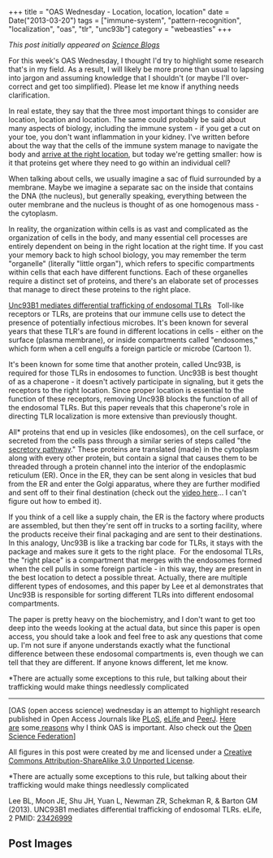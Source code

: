 +++
title = "OAS Wednesday - Location, location, location"
date = Date("2013-03-20")
tags = ["immune-system", "pattern-recognition", "localization", "oas", "tlr", "unc93b"]
category = "webeasties"
+++

_This post initially appeared on [Science Blogs](http://scienceblogs.com/webeasties)_

For this week's OAS Wednesday, I thought I'd try to highlight some research that's in my field. As a result, I will likely be more prone than usual to lapsing into jargon and assuming knowledge that I shouldn't (or maybe I'll over-correct and get too simplified). Please let me know if anything needs clarification.

In real estate, they say that the three most important things to consider are location, location and location. The same could probably be said about many aspects of biology, including the immune system - if you get a cut on your toe, you don't want inflammation in your kidney. I've written before about the way that the cells of the immune system manage to navigate the body and [arrive at the right location](http://scienceblogs.com/webeasties/2012/05/25/how-the-immune-system-get-where-it-needs-to-go/), but today we're getting smaller: how is it that proteins get where they need to go within an individual cell?

When talking about cells, we usually imagine a sac of fluid surrounded by a membrane. Maybe we imagine a separate sac on the inside that contains the DNA (the nucleus), but generally speaking, everything between the outer membrane and the nucleus is thought of as one homogenous mass - the cytoplasm.

In reality, the organization within cells is as vast and complicated as the organization of cells in the body, and many essential cell processes are entirely dependent on being in the right location at the right time. If you cast your memory back to high school biology, you may remember the term "organelle" (literally "little organ"), which refers to specific compartments within cells that each have different functions. Each of these organelles require a distinct set of proteins, and there's an elaborate set of processes that manage to direct these proteins to the right place.

[Unc93B1 mediates differential trafficking of endosomal TLRs](http://elife.elifesciences.org/content/2/e00291)
 
Toll-like receptors or TLRs, are proteins that our immune cells use to detect the presence of potentially infectious microbes. It's been known for several years that these TLR's are found in different locations in cells - either on the surface (plasma membrane), or inside compartments called "endosomes," which form when a cell engulfs a foreign particle or microbe (Cartoon 1).

It's been known for some time that another protein, called Unc93B, is required for those TLRs in endosomes to function. Unc93B is best thought of as a chaperone - it doesn't actively participate in signaling, but it gets the receptors to the right location. Since proper location is essential to the function of these receptors, removing Unc93B blocks the function of all of the endosomal TLRs. But this paper reveals that this chaperone's role in directing TLR localization is more extensive than previously thought.

All* proteins that end up in vesicles (like endosomes), on the cell surface, or secreted from the cells pass through a similar series of steps called "the [secretory pathway](http://www.ncbi.nlm.nih.gov/books/NBK21471/)." These proteins are translated (made) in the cytoplasm along with every other protein, but contain a signal that causes them to be threaded through a protein channel into the interior of the endoplasmic reticulum (ER). Once in the ER, they can be sent along in vesicles that bud from the ER and enter the Golgi apparatus, where they are further modified and sent off to their final destination (check out the [video here](http://www.ncbi.nlm.nih.gov/books/NBK21471/figure/A4740/?report=objectonly)... I can't figure out how to embed it).

If you think of a cell like a supply chain, the ER is the factory where products are assembled, but then they're sent off in trucks to a sorting facility, where the products receive their final packaging and are sent to their destinations. In this analogy, Unc93B is like a tracking bar code for TLRs, it stays with the package and makes sure it gets to the right place. 
For the endosomal TLRs, the "right place" is a compartment that merges with the endosomes formed when the cell pulls in some foreign particle - in this way, they are present in the best location to detect a possible threat. Actually, there are multiple different types of endosomes, and this paper by Lee et al demonstrates that Unc93B is responsible for sorting different TLRs into different endosomal compartments.

The paper is pretty heavy on the biochemistry, and I don't want to get too deep into the weeds looking at the actual data, but since this paper is open access, you should take a look and feel free to ask any questions that come up. I'm not sure if anyone understands exactly what the functional difference between these endosomal compartments is, even though we can tell that they are different. If anyone knows different, let me know.

*There are actually some exceptions to this rule, but talking about their trafficking would make things needlessly complicated

--------------------

[OAS (open access science) wednesday is an attempt to highlight research published in Open Access Journals like [PLoS](http://www.plos.org/publications/journals/), [eLife ](www.elifesciences.org/)and [PeerJ](https://peerj.com/). [Here are](http://scienceblogs.com/webeasties/2012/02/21/the-future-of-science-pub/) some[ reasons](http://scienceblogs.com/webeasties/2013/02/12/peerj-the-science-journal-we-need-and-deserve/) why I think OAS is important. Also check out the [Open Science Federation](http://opensciencefederation.com/about/)]

All figures in this post were created by me and licensed under a [Creative Commons Attribution-ShareAlike 3.0 Unported License](http://creativecommons.org/licenses/by-sa/3.0/deed.en_US).

*There are actually some exceptions to this rule, but talking about their trafficking would make things needlessly complicated

Lee BL, Moon JE, Shu JH, Yuan L, Newman ZR, Schekman R, & Barton GM (2013). UNC93B1 mediates differential trafficking of endosomal TLRs. eLife, 2 PMID: [23426999](http://www.ncbi.nlm.nih.gov/pubmed/23426999)

      
  

 ## Post Images


